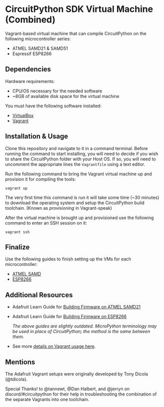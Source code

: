 # CircuitPython SDK Virtual Machine (Combined)

Vagrant-based virtual machine that can compile CircuitPython on the following microcontroller series:

* ATMEL SAMD21 & SAMD51
* Espressif ESP8266

## Dependencies

Hardware requirements:

*  CPU/OS necessary for the needed software
*  ~8GB of available disk space for the virtual machine

You must have the following software installed:

*  [VirtualBox](https://www.virtualbox.org/)
*  [Vagrant](https://www.vagrantup.com/)

## Installation & Usage

Clone this repository and navigate to it in a command terminal. Before running
the command to start installing, you will need to decide if you wish to share
the CircuitPython folder with your Host OS. If so, you will need to uncomment the
appropriate lines the `Vagrantfile` using a text editor.

Run the following command to bring the Vagrant virtual machine up and provision it for
compiling the tools:

    vagrant up

The very first time this command is run it will take some time (~30 minutes) to
download the operating system and setup the CircuitPython build toolchain. (Known
as _provisioning_ in Vagrant-speak)

After the virtual machine is brought up and provisioned use the following
command to enter an SSH session on it:

    vagrant ssh

## Finalize
Use the following guides to finish setting up the VMs for each microcontroller:

* [ATMEL SAMD](https://github.com/sommersoft/esp8266-micropython-vagrant/blob/combined/atmel-samd.md)
* [ESP8266](https://github.com/sommersoft/esp8266-micropython-vagrant/blob/combined/esp8266.md)

## Additional Resources

* Adafruit Learn Guide for [Building Firmware on ATMEL SAMD21](https://learn.adafruit.com/micropython-for-samd21/build-firmware)

* Adafruit Learn Guide for [Building Firmware on ESP8266](https://learn.adafruit.com/building-and-running-micropython-on-the-esp8266/overview)

    _The above guides are slightly outdated.  MicroPython terminology may be used
    in place of CircuitPython; the method is the same between them._

* See more [details on Vagrant usage here](https://www.vagrantup.com/docs/getting-started/).

## Mentions
The Adafruit Vagrant setups were originally developed by Tony Dicola (@tdicola).

Special Thanks! to @tannewt, @Dan Halbert, and @jerryn on discord/#circuitpython
for their help in troubleshooting the combination of the separate Vagrants into
one toolchain.
